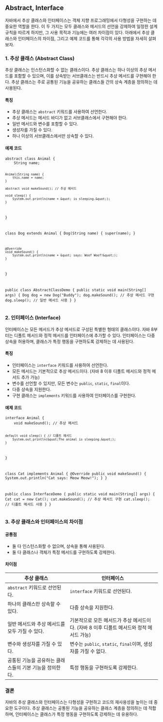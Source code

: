 <h2 id="abstract-interface">Abstract, Interface</h2>
<p>자바에서 추상 클래스와 인터페이스는 객체 지향 프로그래밍에서 다형성을 구현하는 데 중요한 역할을 한다. 이 두 가지는 모두 클래스와 메서드의 선언을 강제하여 일정한 설계 규칙을 따르게 하지만, 그 사용 목적과 기능에는 여러 차이점이 있다. 아래에서 추상 클래스와 인터페이스의 차이점, 그리고 예제 코드를 통해 각각의 사용 방법을 자세히 살펴보자.</p>
<h3 id="1-추상-클래스-abstract-class">1. 추상 클래스 (Abstract Class)</h3>
<p>추상 클래스는 인스턴스화할 수 없는 클래스이다. 추상 클래스는 하나 이상의 추상 메서드를 포함할 수 있으며, 이를 상속받는 서브클래스는 반드시 추상 메서드를 구현해야 한다. 추상 클래스는 주로 공통된 기능을 공유하는 클래스들 간의 상속 계층을 정의하는 데 사용된다.</p>
<h4 id="특징">특징</h4>
<ul>
<li>추상 클래스는 <code>abstract</code> 키워드를 사용하여 선언한다.</li>
<li>추상 메서드는 메서드 바디가 없고 서브클래스에서 구현해야 한다.</li>
<li>일반 메서드와 변수를 포함할 수 있다.</li>
<li>생성자를 가질 수 있다.</li>
<li>하나 이상의 서브클래스에서만 상속할 수 있다.</li>
</ul>
<h4 id="예제-코드">예제 코드</h4>
<pre><code class="language-java">abstract class Animal {
    String name;

    Animal(String name) {
        this.name = name;
    }

    abstract void makeSound(); // 추상 메서드

    void sleep() {
        System.out.println(name + &quot; is sleeping.&quot;);
    }
}

class Dog extends Animal {
    Dog(String name) {
        super(name);
    }

    @Override
    void makeSound() {
        System.out.println(name + &quot; says: Woof Woof!&quot;);
    }
}

public class AbstractClassDemo {
    public static void main(String[] args) {
        Dog dog = new Dog(&quot;Buddy&quot;);
        dog.makeSound(); // 추상 메서드 구현
        dog.sleep(); // 일반 메서드 사용
    }
}</code></pre>
<h3 id="2-인터페이스-interface">2. 인터페이스 (Interface)</h3>
<p>인터페이스는 모든 메서드가 추상 메서드로 구성된 특별한 형태의 클래스이다. 자바 8부터는 디폴트 메서드와 정적 메서드를 인터페이스에 추가할 수 있다. 인터페이스는 다중 상속을 허용하며, 클래스가 특정 행동을 구현하도록 강제하는 데 사용된다.</p>
<h4 id="특징-1">특징</h4>
<ul>
<li>인터페이스는 <code>interface</code> 키워드를 사용하여 선언한다.</li>
<li>모든 메서드는 기본적으로 추상 메서드이다. (자바 8 이후 디폴트 메서드와 정적 메서드 추가 가능)</li>
<li>변수를 선언할 수 있지만, 모든 변수는 <code>public</code>, <code>static</code>, <code>final</code>이다.</li>
<li>다중 상속을 지원한다.</li>
<li>구현 클래스는 <code>implements</code> 키워드를 사용하여 인터페이스를 구현한다.</li>
</ul>
<h4 id="예제-코드-1">예제 코드</h4>
<pre><code class="language-java">interface Animal {
    void makeSound(); // 추상 메서드

    default void sleep() { // 디폴트 메서드
        System.out.println(&quot;The animal is sleeping.&quot;);
    }
}

class Cat implements Animal {
    @Override
    public void makeSound() {
        System.out.println(&quot;Cat says: Meow Meow!&quot;);
    }
}

public class InterfaceDemo {
    public static void main(String[] args) {
        Cat cat = new Cat();
        cat.makeSound(); // 추상 메서드 구현
        cat.sleep(); // 디폴트 메서드 사용
    }
}</code></pre>
<h3 id="3-추상-클래스와-인터페이스의-차이점">3. 추상 클래스와 인터페이스의 차이점</h3>
<h4 id="공통점">공통점</h4>
<ul>
<li>둘 다 인스턴스화할 수 없으며, 상속을 통해 사용된다.</li>
<li>둘 다 클래스나 객체가 특정 메서드를 구현하도록 강제한다.</li>
</ul>
<h4 id="차이점">차이점</h4>
<table>
<thead>
<tr>
<th>추상 클래스</th>
<th>인터페이스</th>
</tr>
</thead>
<tbody><tr>
<td><code>abstract</code> 키워드로 선언된다.</td>
<td><code>interface</code> 키워드로 선언된다.</td>
</tr>
<tr>
<td>하나의 클래스만 상속할 수 있다.</td>
<td>다중 상속을 지원한다.</td>
</tr>
<tr>
<td>일반 메서드와 추상 메서드를 모두 가질 수 있다.</td>
<td>기본적으로 모든 메서드가 추상 메서드이다. (자바 8 이후 디폴트 메서드와 정적 메서드 가능)</td>
</tr>
<tr>
<td>변수와 생성자를 가질 수 있다.</td>
<td>변수는 <code>public</code>, <code>static</code>, <code>final</code>이며, 생성자를 가질 수 없다.</td>
</tr>
<tr>
<td>공통된 기능을 공유하는 클래스들의 기본 기능을 정의한다.</td>
<td>특정 행동을 구현하도록 강제한다.</td>
</tr>
</tbody></table>
<h3 id="결론">결론</h3>
<p>자바의 추상 클래스와 인터페이스는 다형성을 구현하고 코드의 재사용성을 높이는 데 중요한 도구이다. 추상 클래스는 공통된 기능을 공유하는 클래스 계층을 정의하는 데 적합하며, 인터페이스는 클래스가 특정 행동을 구현하도록 강제하는 데 유용하다.</p>